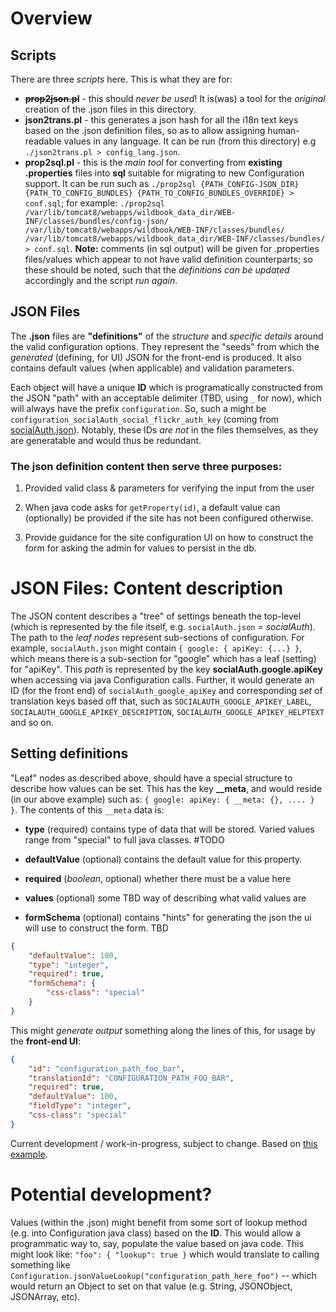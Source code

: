 # Overview

## Scripts

There are three _scripts_ here.  This is what they are for:

* ~~**prop2json.pl**~~ - this should _never be used_!  It is(was) a tool for the _original_ creation of the .json files in this directory.
* **json2trans.pl** - this generates a json hash for all the i18n text keys based on the .json definition files, so as to allow assigning human-readable values in any language.  It can be run (from this directory) e.g `./json2trans.pl > config_lang.json`.
* **prop2sql.pl** - this is the _main tool_ for converting from **existing .properties** files into **sql** suitable for migrating to new Configuration support.  It can be run such as `./prop2sql {PATH_CONFIG-JSON_DIR} {PATH_TO_CONFIG_BUNDLES} {PATH_TO_CONFIG_BUNDLES_OVERRIDE} > conf.sql`; for example: `./prop2sql  /var/lib/tomcat8/webapps/wildbook_data_dir/WEB-INF/classes/bundles/config-json/  /var/lib/tomcat8/webapps/wildbook/WEB-INF/classes/bundles/  /var/lib/tomcat8/webapps/wildbook_data_dir/WEB-INF/classes/bundles/ > conf.sql`.  **Note:** comments (in sql output) will be given for .properties files/values which appear to not have valid definition counterparts; so these should be noted, such that the _definitions can be updated_ accordingly and the script _run again_.

## JSON Files

The **.json** files are **"definitions"** of the _structure_ and _specific details_ around the valid configuration options.
They represent the "seeds" from which the _generated_ (defining, for UI) JSON for the front-end is produced.  It also contains
default values (when applicable) and validation parameters.

Each object will have a unique **ID** which is programatically constructed from the JSON "path" with an acceptable
delimiter (TBD, using `_` for now), which will always have the prefix `configuration`.
So, such a might be `configuration_socialAuth_social_flickr_auth_key` (coming from [socialAuth.json](socialAuth.json)). Notably, these IDs _are not_ in the
files themselves, as they are generatable and would thus be redundant.

### The json definition content then serve three purposes:

1. Provided valid class & parameters for verifying the input from the user

2. When java code asks for `getProperty(id)`, a default value can (optionally) be provided if the site has not been configured otherwise.

3. Provide guidance for the site configuration UI on how to construct the form for asking the admin for values to persist in the db.

# JSON Files: Content description 

The JSON content describes a "tree" of settings beneath the top-level (which is represented by the file itself, e.g. `socialAuth.json` = _socialAuth_).  The path to the _leaf nodes_ represent sub-sections of configuration.  For example, `socialAuth.json` might contain `{ google: { apiKey: {...} }`, which means there is a sub-section for "google" which has a leaf (setting) for "apiKey".  This _path_ is represented by the key **socialAuth.google.apiKey** when accessing via java Configuration calls.  Further, it would generate an ID (for the front end) of `socialAuth_google_apiKey` and corresponding _set_ of translation keys based off that, such as `SOCIALAUTH_GOOGLE_APIKEY_LABEL`, `SOCIALAUTH_GOOGLE_APIKEY_DESCRIPTION`, `SOCIALAUTH_GOOGLE_APIKEY_HELPTEXT` and so on.

## Setting definitions

"Leaf" nodes as described above, should have a special structure to describe how values can be set.  This has the key **__meta**, and would reside (in our above example) such as: `{ google: apiKey: { __meta: {}, .... } }`.  The contents of this `__meta` data is:

* **type** (required) contains type of data that will be stored.  Varied values range from "special" to full java classes.  #TODO

* **defaultValue** (optional) contains the default value for this property.

* **required** (_boolean_, optional) whether there must be a value here

* **values** (optional) some TBD way of describing what valid values are

* **formSchema** (optional) contains "hints" for generating the json the ui will use to construct the form. TBD

```json
{
    "defaultValue": 100,
    "type": "integer",
    "required": true,
    "formSchema": {
        "css-class": "special"
    }
}
```
This might _generate output_ something along the lines of this, for usage by the **front-end UI**:

```json
{
    "id": "configuration_path_foo_bar",
    "translationId": "CONFIGURATION_PATH_FOO_BAR",
    "required": true,
    "defaultValue": 100,
    "fieldType": "integer",
    "css-class": "special"
}
```

Current development / work-in-progress, subject to change.  Based on [this example](https://github.com/WildbookOrg/wildbook-frontend/blob/master/src/constants/userSchema.js).

# Potential development?

Values (within the .json) might benefit from some sort of lookup method (e.g. into Configuration java class) based on the **ID**.
This would allow a programmatic way to, say, populate the value based on java code.
This might look like: `"foo": { "lookup": true }` which would translate to calling something like `Configuration.jsonValueLookup("configuration_path_here_foo")` --
which would return an Object to set on that value (e.g. String, JSONObject, JSONArray, etc).


